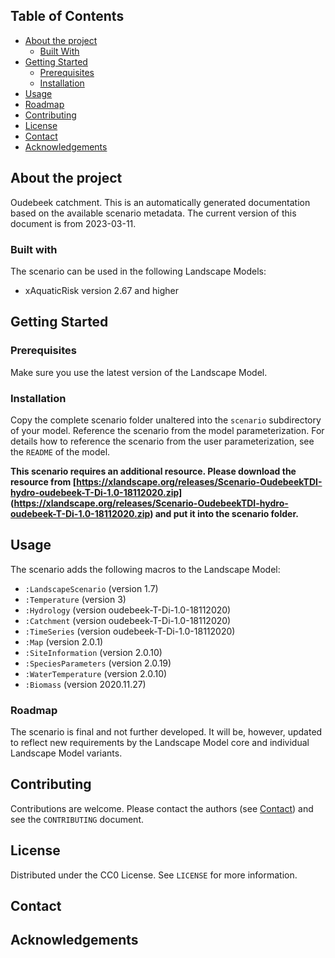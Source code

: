 ## Table of Contents
* [About the project](#about-the-project)
  * [Built With](#built-with)
* [Getting Started](#getting-started)
  * [Prerequisites](#prerequisites)
  * [Installation](#installation)
* [Usage](#usage)
* [Roadmap](#roadmap)
* [Contributing](#contributing)
* [License](#license)
* [Contact](#contact)
* [Acknowledgements](#acknowledgements)


## About the project
Oudebeek catchment.
This is an automatically generated documentation based on the available scenario metadata. The current version of this 
document is from 2023-03-11.

### Built with
The scenario can be used in the following Landscape Models:
* xAquaticRisk version 2.67 and higher


## Getting Started
### Prerequisites
Make sure you use the latest version of the Landscape Model.

### Installation
Copy the complete scenario folder unaltered into the `scenario` subdirectory of your model. Reference the scenario
from the model parameterization. For details how to reference the scenario from the user parameterization, see the 
`README` of the model.

**This scenario requires an additional resource. Please download the resource from 
[https://xlandscape.org/releases/Scenario-OudebeekTDI-hydro-oudebeek-T-Di-1.0-18112020.zip]
(https://xlandscape.org/releases/Scenario-OudebeekTDI-hydro-oudebeek-T-Di-1.0-18112020.zip) 
and put it into the scenario folder.**

## Usage
The scenario adds the following macros to the Landscape Model:
* `:LandscapeScenario` (version 1.7)
* `:Temperature` (version 3)
* `:Hydrology` (version oudebeek-T-Di-1.0-18112020)
* `:Catchment` (version oudebeek-T-Di-1.0-18112020)
* `:TimeSeries` (version oudebeek-T-Di-1.0-18112020)
* `:Map` (version 2.0.1)
* `:SiteInformation` (version 2.0.10)
* `:SpeciesParameters` (version 2.0.19)
* `:WaterTemperature` (version 2.0.10)
* `:Biomass` (version 2020.11.27)

### Roadmap
The scenario is final and not further developed. It will be, however, updated to reflect new requirements by the 
Landscape Model core and individual Landscape Model variants.


## Contributing
Contributions are welcome. Please contact the authors (see [Contact](#contact)) and see the `CONTRIBUTING` document.


## License
Distributed under the CC0 License. See `LICENSE` for more information.


## Contact


## Acknowledgements
